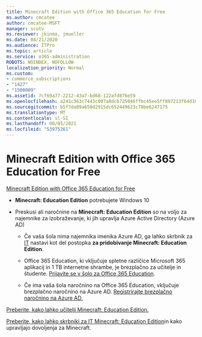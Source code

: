 ```yaml
---
title: Minecraft Edition with Office 365 Education for Free
ms.author: cmcatee
author: cmcatee-MSFT
manager: scotv
ms.reviewer: jkinma, jmueller
ms.date: 04/21/2020
ms.audience: ITPro
ms.topic: article
ms.service: o365-administration
ROBOTS: NOINDEX, NOFOLLOW
localization_priority: Normal
ms.custom:
- commerce_subscriptions
- "1427"
- "1500009"
ms.assetid: 7cf69a77-2212-43a7-bd68-122afd876e59
ms.openlocfilehash: a241c363c7443c007a8dcb725046ffbc45ee5ff897213f64d109eab8a4fc4ff4
ms.sourcegitcommit: b5f7da89a650d2915dc652449623c78be6247175
ms.translationtype: MT
ms.contentlocale: sl-SI
ms.lasthandoff: 08/05/2021
ms.locfileid: "53975261"
---
```

# <a name="minecraft-edition-with-office-365-education-for-free"></a>Minecraft Edition with Office 365 Education for Free

[Minecraft Edition with Office 365 Education for Free](https://docs.microsoft.com/education/windows/get-minecraft-for-education)
  
- **Minecraft: Education Edition** potrebujete Windows 10

- Preskusi ali naročnine na **Minecraft: Education Edition** so na voljo za najemnike za izobraževanje, ki jih upravlja Azure Active Directory (Azure AD)

  - Če vaša šola nima najemnika imenika Azure AD, ga lahko skrbnik za [IT](https://docs.microsoft.com/education/windows/school-get-minecraft) nastavi kot del postopka **za pridobivanje Minecraft: Education Edition**.

  - Office 365 Education, ki vključuje spletne različice Microsoft 365 aplikacij in 1 TB internetne shrambe, je brezplačno za učitelje in študente. [Prijavite se v šolo za Office 365 Education](https://www.microsoft.com/education/products/office).

  - Če ima vaša šola naročnino na Office 365 Education, vključuje brezplačno naročnino na Azure AD. [Registrirajte brezplačno naročnino na Azure AD.](https://msdn.microsoft.com/library/windows/hardware/mt703369%28v=vs.85%29.aspx)

[Preberite, kako lahko učitelji Minecraft: Education Edition.](https://docs.microsoft.com/education/windows/teacher-get-minecraft)
  
[Preberite, kako lahko skrbniki za IT Minecraft: Education Edition](https://docs.microsoft.com/education/windows/school-get-minecraft)in kako upravljajo dovoljenja za Minecraft.